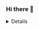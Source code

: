 ### Hi there 👋

<details>
<img alt="devdomsos's Github Stats" href="github-readme-stats-woad-seven-51.vercel.app/api?username=devdomsos&show_icons=true&theme=ambient_gradient" />
</details>
<!--
**devdomsos/devdomsos** is a ✨ _special_ ✨ repository because its `README.md` (this file) appears on your GitHub profile.

Here are some ideas to get you started:

- 🔭 I’m currently working on ...
- 🌱 I’m currently learning ...
- 👯 I’m looking to collaborate on ...
- 🤔 I’m looking for help with ...
- 💬 Ask me about ...
- 📫 How to reach me: ...
- 😄 Pronouns: ...
- ⚡ Fun fact: ...
-->

